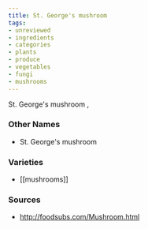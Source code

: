 ```yaml
---
title: St. George's mushroom
tags:
- unreviewed
- ingredients
- categories
- plants
- produce
- vegetables
- fungi
- mushrooms
---
```

St. George's mushroom ,

### Other Names

* St. George's mushroom

### Varieties

* [[mushrooms]]

### Sources
* http://foodsubs.com/Mushroom.html
